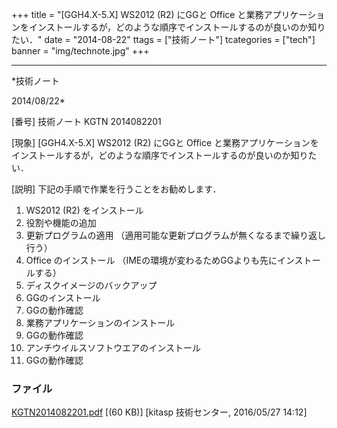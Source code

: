 ﻿+++
title = "[GGH4.X-5.X] WS2012 (R2) にGGと Office と業務アプリケーションをインストールするが，どのような順序でインストールするのが良いのか知りたい．"
date = "2014-08-22"
ttags = ["技術ノート"]
tcategories = ["tech"]
banner = "img/technote.jpg"
+++

-----------------------------------------------------------------------------------------------------------------------------

*技術ノート

2014/08/22*


[番号]
技術ノート KGTN 2014082201

[現象]
[GGH4.X-5.X] WS2012 (R2) にGGと Office
と業務アプリケーションをインストールするが，どのような順序でインストールするのが良いのか知りたい．

[説明]
下記の手順で作業を行うことをお勧めします．

1) WS2012 (R2) をインストール
2) 役割や機能の追加
3) 更新プログラムの適用
（適用可能な更新プログラムが無くなるまで繰り返し行う）
4) Office のインストール
（IMEの環境が変わるためGGよりも先にインストールする）
5) ディスクイメージのバックアップ
6) GGのインストール
7) GGの動作確認
8) 業務アプリケーションのインストール
9) GGの動作確認
10) アンチウイルスソフトウエアのインストール
11) GGの動作確認


### ファイル

 
 


[KGTN2014082201.pdf](http://techreport.kitasp.net/attachments/download/2572/KGTN2014082201.pdf)
 [(60 KB)] [kitasp 技術センター, 2016/05/27
14:12]


 


 

